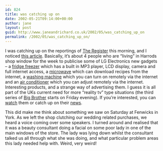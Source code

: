 ```yaml
---
id: 824
title: was catching up on
date: 2002-05-21T09:14:00+00:00
author: jane
layout: post
guid: http://www.janeandrichard.co.uk/2002/05/was_catching_up_on
permalink: /2002/05/was_catching_up_on/
---
```

I was catching up on the reportings of [The Register](http://www.theregister.co.uk) this morning, and I noticed [this article](http://www.theregister.co.uk/content/54/25361.html). Basically, it&#8217;s about 4 people who are &#8220;living&#8221; in Harrods shop window for the week to publicise some of LG Electronics new gadgets &#8211; a [fridge freezer](http://www.lginternetfamily.co.uk/fridge.asp) which has a built in MP3 player, LCD display, camera and full internet access, a [microwave](http://www.lginternetfamily.co.uk/micro.asp) which can download recipes from the internet, a [washing machine](http://www.lginternetfamily.co.uk/washingmachine.asp) which you can turn on remotely via the internet and an [air conditioner](http://www.lginternetfamily.co.uk/aircon.asp) which you can adjust remotely via the internet. Interesting products, and a strange way of advertising them. I guess it is all part of the UKs current need for more &#8220;reality tv&#8221; type situations (the third series of [Big Brother](http://www.channel4.com/entertainment/tv/microsites/B/bigbrother/) starts on Friday evening). If you&#8217;re interested, you can [watch](http://www.lginternetfamily.co.uk/livecams.asp) them or catch up on their [news](http://www.lginternetfamily.co.uk/news.asp).

This did make me think about something we saw on Saturday at Fenwicks in York. As we left the shop clutching our wedding related purchases, we heard a voice coming over some speakers. I turned around and realised that it was a beauty consultant doing a facial on some poor lady in one of the main windows of the store. The lady was lying down whilst the consultant talked us all through what she was doing, and what particular problem areas this lady needed help with. Weird, very weird!

<discuss subject="Household internet gadgets/Beauty in the window" />